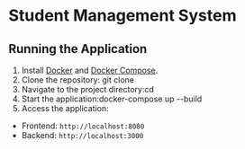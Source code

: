 # Student Management System

## Running the Application

1. Install [Docker](https://www.docker.com/) and [Docker Compose](https://docs.docker.com/compose/).
2. Clone the repository: git clone <repository-url>
3. Navigate to the project directory:cd <project-directory>
4. Start the application:docker-compose up --build
5. Access the application:
- Frontend: `http://localhost:8080`
- Backend: `http://localhost:3000`

